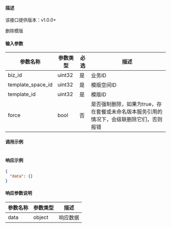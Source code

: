 #### 描述

该接口提供版本：v1.0.0+

删除模版

#### 输入参数

| 参数名称          | 参数类型 | 必选 | 描述       |
| ----------------- | -------- | ---- | ---------- |
| biz_id            | uint32   | 是   | 业务ID     |
| template_space_id | uint32   | 是   | 模版空间ID |
| template_id       | uint32   | 是   | 模版ID     |
| force             | bool     | 否   | 是否强制删除，如果为true，存在套餐或未命名版本服务引用的情况下，会级联删除它们，否则报错 |

#### 调用示例

```json

```

#### 响应示例

```json
{
  "data": {}
}
```

#### 响应参数说明

| 参数名称 | 参数类型 | 描述     |
| -------- | -------- | -------- |
| data     | object   | 响应数据 |

